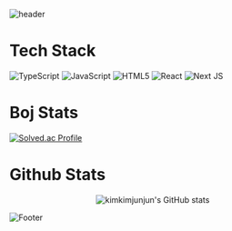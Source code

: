 ![header](https://capsule-render.vercel.app/api?type=waving&color=auto&height=150&section=header&text=kimkimjunjun&fontSize=50)

# Tech Stack

![TypeScript](https://img.shields.io/badge/typescript-%23007ACC.svg?style=for-the-badge&logo=typescript&logoColor=white)
![JavaScript](https://img.shields.io/badge/javascript-%23323330.svg?style=for-the-badge&logo=javascript&logoColor=%23F7DF1E)
![HTML5](https://img.shields.io/badge/html5-%23E34F26.svg?style=for-the-badge&logo=html5&logoColor=white)
 ![React](https://img.shields.io/badge/react-%2320232a.svg?style=for-the-badge&logo=react&logoColor=%2361DAFB)
 ![Next JS](https://img.shields.io/badge/Next-black?style=for-the-badge&logo=next.js&logoColor=white)

# Boj Stats

[![Solved.ac Profile](http://mazassumnida.wtf/api/v2/generate_badge?boj=wnsgnl323)](https://solved.ac/wnsgnl323/)

# Github Stats
<div style="display: flex; flex-direction: column; align-items: center;">
    <img src="https://github-readme-stats.vercel.app/api?username=kimkimjunjun&show_icons=true&theme=radical" alt="kimkimjunjun's GitHub stats" />
</div>

![Footer](https://capsule-render.vercel.app/api?type=waving&color=auto&height=200&section=footer)
